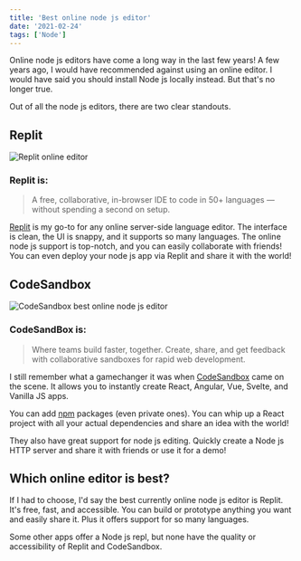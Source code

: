 ```yaml
---
title: 'Best online node js editor'
date: '2021-02-24'
tags: ['Node']
---
```


Online node js editors have come a long way in the last few years! A few years ago, I would have recommended against using an online editor. I would have said you should install Node js locally instead. But that's no longer true.

Out of all the node js editors, there are two clear standouts.

## Replit

![Replit online editor](/replit-node-js-editor.png)

### Replit is:

> A free, collaborative, in-browser IDE to code in 50+ languages — without spending a second on setup.

[Replit](https://repl.it/) is my go-to for any online server-side language editor. The interface is clean, the UI is snappy, and it supports so many languages. The online node js support is top-notch, and you can easily collaborate with friends! You can even deploy your node js app via Replit and share it with the world!

## CodeSandbox

![CodeSandbox best online node js editor](/codesandbox-node-js-editor.png)

### CodeSandBox is:

> Where teams build faster, together. Create, share, and get feedback with collaborative sandboxes for rapid web development.

I still remember what a gamechanger it was when [CodeSandbox](https://codesandbox.io/) came on the scene. It allows you to instantly create React, Angular, Vue, Svelte, and Vanilla JS apps.

You can add [npm](https://www.npmjs.com/) packages (even private ones). You can whip up a React project with all your actual dependencies and share an idea with the world!

They also have great support for node js editing. Quickly create a Node js HTTP server and share it with friends or use it for a demo!

## Which online editor is best?

If I had to choose, I'd say the best currently online node js editor is Replit. It's free, fast, and accessible. You can build or prototype anything you want and easily share it. Plus it offers support for so many languages.

Some other apps offer a Node js repl, but none have the quality or accessibility of Replit and CodeSandbox.
